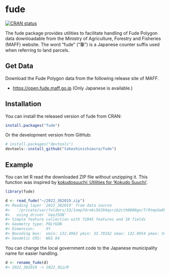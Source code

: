 
<!-- README.md is generated from README.Rmd. Please edit that file -->

# fude

<!-- badges: start -->

[![CRAN
status](https://www.r-pkg.org/badges/version/fude)](https://CRAN.R-project.org/package=fude)
<!-- badges: end -->

The fude package provides utilities to facilitate handling of Fude
Polygon data downloadable from the Ministry of Agriculture, Forestry and
Fisheries (MAFF) website. The word “fude” (“筆”) is a Japanese counter
suffix used when referring to land parcels.

## Get Data

Download the Fude Polygon data from the following release site of MAFF.

- <https://open.fude.maff.go.jp> (Only Japanese is available.)

## Installation

You can install the released version of fude from CRAN:

``` r
install.packages("fude")
```

Or the development version from GitHub:

``` r
# install.packages("devtools")
devtools::install_github("takeshinishimura/fude")
```

## Example

You can let R read the downloaded ZIP file without unzipping it. This
function was inspired by [kokudosuuchi: Utilities for ‘Kokudo
Suuchi’](https://CRAN.R-project.org/package=kokudosuuchi).

``` r
library(fude)

d <- read_fude("~/2022_382019.zip")
#> Reading layer `2022_382019' from data source 
#>   `/private/var/folders/33/1nmp7drn6c56394qxrzb2cth0000gn/T/RtmpSwKNVN/file1425474b56450/2022_382019.json' 
#>   using driver `GeoJSON'
#> Simple feature collection with 72045 features and 10 fields
#> Geometry type: POLYGON
#> Dimension:     XY
#> Bounding box:  xmin: 132.4962 ymin: 33.70162 xmax: 132.8954 ymax: 34.01602
#> Geodetic CRS:  WGS 84
```

You can change the local government code to the Japanese municipality
name for easier handling.

``` r
d <- rename_fude(d)
#> 2022_382019 -> 2022_松山市
```
